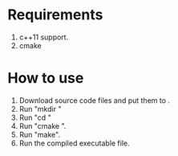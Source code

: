 Requirements
============
1. c++11 support.
2. cmake

How to use
==========
1. Download source code files and put them to <dir1>.
2. Run "mkdir <dir2>"
3. Run "cd <dir2>"
4. Run "cmake <dir1>".
5. Run "make".
6. Run the compiled executable file.



